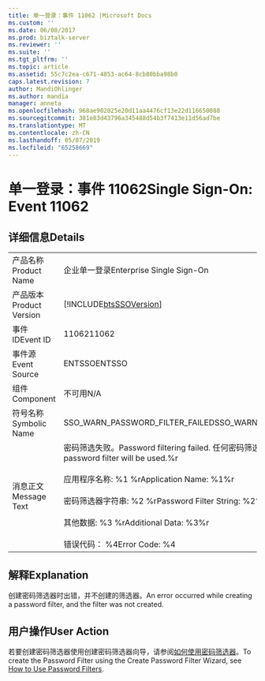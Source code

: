 ```yaml
---
title: 单一登录：事件 11062 |Microsoft Docs
ms.custom: ''
ms.date: 06/08/2017
ms.prod: biztalk-server
ms.reviewer: ''
ms.suite: ''
ms.tgt_pltfrm: ''
ms.topic: article
ms.assetid: 55c7c2ea-c671-4853-ac64-8cb80bba98b0
caps.latest.revision: 7
author: MandiOhlinger
ms.author: mandia
manager: anneta
ms.openlocfilehash: 968ae902025e20d11aa4476cf13e22d116650088
ms.sourcegitcommit: 381e83d43796a345488d54b3f7413e11d56ad7be
ms.translationtype: MT
ms.contentlocale: zh-CN
ms.lasthandoff: 05/07/2019
ms.locfileid: "65258669"
---
```

# <a name="single-sign-on-event-11062"></a><span data-ttu-id="9620b-102">单一登录：事件 11062</span><span class="sxs-lookup"><span data-stu-id="9620b-102">Single Sign-On: Event 11062</span></span>
## <a name="details"></a><span data-ttu-id="9620b-103">详细信息</span><span class="sxs-lookup"><span data-stu-id="9620b-103">Details</span></span>  
  
|                 |                                                                                                                                                                                                        |
|-----------------|--------------------------------------------------------------------------------------------------------------------------------------------------------------------------------------------------------|
|  <span data-ttu-id="9620b-104">产品名称</span><span class="sxs-lookup"><span data-stu-id="9620b-104">Product Name</span></span>   |                                                                                       <span data-ttu-id="9620b-105">企业单一登录</span><span class="sxs-lookup"><span data-stu-id="9620b-105">Enterprise Single Sign-On</span></span>                                                                                        |
| <span data-ttu-id="9620b-106">产品版本</span><span class="sxs-lookup"><span data-stu-id="9620b-106">Product Version</span></span> |                                                                       [!INCLUDE[btsSSOVersion](../includes/btsssoversion-md.md)]                                                                       |
|    <span data-ttu-id="9620b-107">事件 ID</span><span class="sxs-lookup"><span data-stu-id="9620b-107">Event ID</span></span>     |                                                                                                 <span data-ttu-id="9620b-108">11062</span><span class="sxs-lookup"><span data-stu-id="9620b-108">11062</span></span>                                                                                                  |
|  <span data-ttu-id="9620b-109">事件源</span><span class="sxs-lookup"><span data-stu-id="9620b-109">Event Source</span></span>   |                                                                                                 <span data-ttu-id="9620b-110">ENTSSO</span><span class="sxs-lookup"><span data-stu-id="9620b-110">ENTSSO</span></span>                                                                                                 |
|    <span data-ttu-id="9620b-111">组件</span><span class="sxs-lookup"><span data-stu-id="9620b-111">Component</span></span>    |                                                                                                  <span data-ttu-id="9620b-112">不可用</span><span class="sxs-lookup"><span data-stu-id="9620b-112">N/A</span></span>                                                                                                   |
|  <span data-ttu-id="9620b-113">符号名称</span><span class="sxs-lookup"><span data-stu-id="9620b-113">Symbolic Name</span></span>  |                                                                                    <span data-ttu-id="9620b-114">SSO_WARN_PASSWORD_FILTER_FAILED</span><span class="sxs-lookup"><span data-stu-id="9620b-114">SSO_WARN_PASSWORD_FILTER_FAILED</span></span>                                                                                     |
|  <span data-ttu-id="9620b-115">消息正文</span><span class="sxs-lookup"><span data-stu-id="9620b-115">Message Text</span></span>   | <span data-ttu-id="9620b-116">密码筛选失败。</span><span class="sxs-lookup"><span data-stu-id="9620b-116">Password filtering failed.</span></span> <span data-ttu-id="9620b-117">任何密码筛选器将不 used.%r</span><span class="sxs-lookup"><span data-stu-id="9620b-117">No password filter will be used.%r</span></span><br /><br /> <span data-ttu-id="9620b-118">应用程序名称: %1 %r</span><span class="sxs-lookup"><span data-stu-id="9620b-118">Application Name: %1%r</span></span><br /><br /> <span data-ttu-id="9620b-119">密码筛选器字符串: %2 %r</span><span class="sxs-lookup"><span data-stu-id="9620b-119">Password Filter String: %2%r</span></span><br /><br /> <span data-ttu-id="9620b-120">其他数据: %3 %r</span><span class="sxs-lookup"><span data-stu-id="9620b-120">Additional Data: %3%r</span></span><br /><br /> <span data-ttu-id="9620b-121">错误代码： %4</span><span class="sxs-lookup"><span data-stu-id="9620b-121">Error Code: %4</span></span> |
  
## <a name="explanation"></a><span data-ttu-id="9620b-122">解释</span><span class="sxs-lookup"><span data-stu-id="9620b-122">Explanation</span></span>  
 <span data-ttu-id="9620b-123">创建密码筛选器时出错，并不创建的筛选器。</span><span class="sxs-lookup"><span data-stu-id="9620b-123">An error occurred while creating a password filter, and the filter was not created.</span></span>  
  
## <a name="user-action"></a><span data-ttu-id="9620b-124">用户操作</span><span class="sxs-lookup"><span data-stu-id="9620b-124">User Action</span></span>  
 <span data-ttu-id="9620b-125">若要创建密码筛选器使用创建密码筛选器向导，请参阅[如何使用密码筛选器](../core/how-to-use-password-filters.md)。</span><span class="sxs-lookup"><span data-stu-id="9620b-125">To create the Password Filter using the Create Password Filter Wizard, see [How to Use Password Filters](../core/how-to-use-password-filters.md).</span></span>